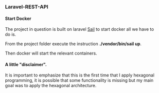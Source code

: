 ### Laravel-REST-API

#### Start Docker

The project in question is built on laravel [Sail](https://laravel.com/docs/9.x/sail#starting-and-stopping-sail) to start docker all we have to do is.

From the project folder execute the instruction **./vendor/bin/sail up**.

Then docker will start the relevant containers.

#### A little "disclaimer".

 It is important to emphasize that this is the first time that I apply hexagonal programming, it is possible that some functionality is missing but my main goal was to apply the hexagonal architecture.
